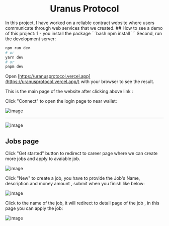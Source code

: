 <h1 align="center">
Uranus Protocol
</h1>
In this project, I have worked on a reliable contract website where users communicate through web services that we created. 
## How to see a demo of this project: 
1 - you install the package
```bash
npm install
```
Second, run the development server:

```bash
npm run dev
# or
yarn dev
# or
pnpm dev
```
Open [https://uranusprotocol.vercel.app](https://uranusprotocol.vercel.app/) with your browser to see the result.

This is the main page of the website after clicking above link : 

Click "Connect" to open the login page to near wallet:

![image](https://github.com/MinT2104/Uranus-Protocol/assets/96491337/e0bbe683-ef71-4071-a9d3-eb9c3244d09c)

---------------------------------------------------------------------------------------------------------

![image](https://github.com/MinT2104/Uranus-Protocol/assets/96491337/0f6c9b03-5e4c-4c11-ad18-521ef4e0e22b)

## Jobs page

Click "Get started" button to redirect to career page where we can create more jobs and apply to avaiable job.

![image](https://github.com/MinT2104/Uranus-Protocol/assets/96491337/0b7d47dd-f63c-4262-98b5-cf34fb3d8370)

Click "New" to create a job, you have to provide the Job's Name, description and money amount , submit when you finish like below: 

![image](https://github.com/MinT2104/Uranus-Protocol/assets/96491337/ae294810-d5c7-483b-bb85-bba5c6b408f1)

Click to the name of the job, it will redirect to detail page of the job , in this page you can apply the job: 

![image](https://github.com/MinT2104/Uranus-Protocol/assets/96491337/80777769-a9b1-4739-999d-cc3566bb37ec)









